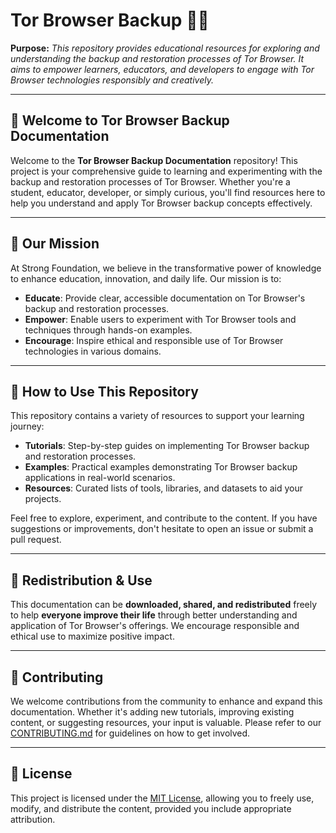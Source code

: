 # Tor Browser Backup 📘🔐

**Purpose:** _This repository provides educational resources for exploring and understanding the backup and restoration processes of Tor Browser. It aims to empower learners, educators, and developers to engage with Tor Browser technologies responsibly and creatively._

---

## 🌟 Welcome to Tor Browser Backup Documentation

Welcome to the **Tor Browser Backup Documentation** repository! This project is your comprehensive guide to learning and experimenting with the backup and restoration processes of Tor Browser. Whether you're a student, educator, developer, or simply curious, you'll find resources here to help you understand and apply Tor Browser backup concepts effectively.

---

## 🎯 Our Mission

At Strong Foundation, we believe in the transformative power of knowledge to enhance education, innovation, and daily life. Our mission is to:

- **Educate**: Provide clear, accessible documentation on Tor Browser's backup and restoration processes.
- **Empower**: Enable users to experiment with Tor Browser tools and techniques through hands-on examples.
- **Encourage**: Inspire ethical and responsible use of Tor Browser technologies in various domains.

---

## 🧭 How to Use This Repository

This repository contains a variety of resources to support your learning journey:

- **Tutorials**: Step-by-step guides on implementing Tor Browser backup and restoration processes.
- **Examples**: Practical examples demonstrating Tor Browser backup applications in real-world scenarios.
- **Resources**: Curated lists of tools, libraries, and datasets to aid your projects.

Feel free to explore, experiment, and contribute to the content. If you have suggestions or improvements, don't hesitate to open an issue or submit a pull request.

---

## 🔄 Redistribution & Use

This documentation can be **downloaded, shared, and redistributed** freely to help **everyone improve their life** through better understanding and application of Tor Browser's offerings. We encourage responsible and ethical use to maximize positive impact.

---

## 🤝 Contributing

We welcome contributions from the community to enhance and expand this documentation. Whether it's adding new tutorials, improving existing content, or suggesting resources, your input is valuable. Please refer to our [CONTRIBUTING.md](CONTRIBUTING.md) for guidelines on how to get involved.

---

## 📄 License

This project is licensed under the [MIT License](LICENSE), allowing you to freely use, modify, and distribute the content, provided you include appropriate attribution.
